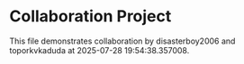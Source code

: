 # Collaboration Project

This file demonstrates collaboration by disasterboy2006 and toporkvkaduda at 2025-07-28 19:54:38.357008.